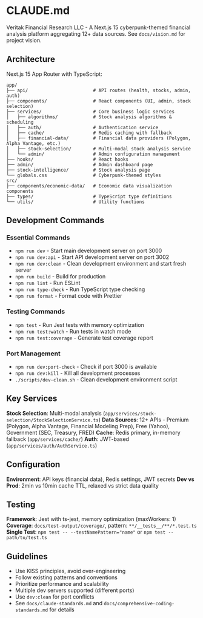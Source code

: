 # CLAUDE.md

Veritak Financial Research LLC - A Next.js 15 cyberpunk-themed financial analysis platform aggregating 12+ data sources. See `docs/vision.md` for project vision.

## Architecture

Next.js 15 App Router with TypeScript:

```
app/
├── api/                        # API routes (health, stocks, admin, auth)
├── components/                 # React components (UI, admin, stock selection)
├── services/                   # Core business logic services
│   ├── algorithms/             # Stock analysis algorithms & scheduling
│   ├── auth/                   # Authentication service
│   ├── cache/                  # Redis caching with fallback
│   ├── financial-data/         # Financial data providers (Polygon, Alpha Vantage, etc.)
│   ├── stock-selection/        # Multi-modal stock analysis service
│   └── admin/                  # Admin configuration management
├── hooks/                      # React hooks
├── admin/                      # Admin dashboard page
├── stock-intelligence/         # Stock analysis page
└── globals.css                 # Cyberpunk-themed styles
src/
├── components/economic-data/   # Economic data visualization components
├── types/                      # TypeScript type definitions
└── utils/                      # Utility functions
```

## Development Commands

### Essential Commands
- `npm run dev` - Start main development server on port 3000
- `npm run dev:api` - Start API development server on port 3002
- `npm run dev:clean` - Clean development environment and start fresh server
- `npm run build` - Build for production
- `npm run lint` - Run ESLint
- `npm run type-check` - Run TypeScript type checking
- `npm run format` - Format code with Prettier

### Testing Commands
- `npm test` - Run Jest tests with memory optimization
- `npm run test:watch` - Run tests in watch mode
- `npm run test:coverage` - Generate test coverage report

### Port Management
- `npm run dev:port-check` - Check if port 3000 is available
- `npm run dev:kill` - Kill all development processes
- `./scripts/dev-clean.sh` - Clean development environment script

## Key Services

**Stock Selection**: Multi-modal analysis (`app/services/stock-selection/StockSelectionService.ts`)
**Data Sources**: 12+ APIs - Premium (Polygon, Alpha Vantage, Financial Modeling Prep), Free (Yahoo), Government (SEC, Treasury, FRED)
**Cache**: Redis primary, in-memory fallback (`app/services/cache/`)
**Auth**: JWT-based (`app/services/auth/AuthService.ts`)

## Configuration
**Environment**: API keys (financial data), Redis settings, JWT secrets
**Dev vs Prod**: 2min vs 10min cache TTL, relaxed vs strict data quality

## Testing
**Framework**: Jest with ts-jest, memory optimization (maxWorkers: 1)
**Coverage**: `docs/test-output/coverage/`, pattern: `**/__tests__/**/*.test.ts`
**Single Test**: `npm test -- --testNamePattern="name"` or `npm test -- path/to/test.ts`

## Guidelines
- Use KISS principles, avoid over-engineering
- Follow existing patterns and conventions
- Prioritize performance and scalability
- Multiple dev servers supported (different ports)
- Use `dev:clean` for port conflicts
- See `docs/claude-standards.md` and `docs/comprehensive-coding-standards.md` for details